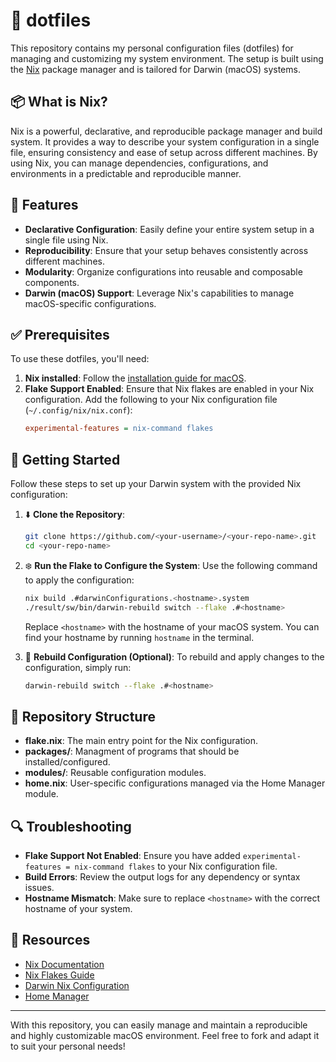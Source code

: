 # 📃 dotfiles

This repository contains my personal configuration files (dotfiles) for managing and customizing my system environment. The setup is built using the [Nix](https://nixos.org/) package manager and is tailored for Darwin (macOS) systems.

## 📦 What is Nix?

Nix is a powerful, declarative, and reproducible package manager and build system. It provides a way to describe your system configuration in a single file, ensuring consistency and ease of setup across different machines. By using Nix, you can manage dependencies, configurations, and environments in a predictable and reproducible manner.

## 🔨 Features

- **Declarative Configuration**: Easily define your entire system setup in a single file using Nix.
- **Reproducibility**: Ensure that your setup behaves consistently across different machines.
- **Modularity**: Organize configurations into reusable and composable components.
- **Darwin (macOS) Support**: Leverage Nix's capabilities to manage macOS-specific configurations.

##  ✅ Prerequisites

To use these dotfiles, you'll need:

1. **Nix installed**: Follow the [installation guide for macOS](https://nixos.org/download.html#nix-install-macos).
2. **Flake Support Enabled**: Ensure that Nix flakes are enabled in your Nix configuration. Add the following to your Nix configuration file (`~/.config/nix/nix.conf`):
   ```ini
   experimental-features = nix-command flakes
   ```

## 🚀 Getting Started

Follow these steps to set up your Darwin system with the provided Nix configuration:

1. ⬇️ **Clone the Repository**:
   ```bash
   git clone https://github.com/<your-username>/<your-repo-name>.git
   cd <your-repo-name>
   ```

2. ❄️ **Run the Flake to Configure the System**:
   Use the following command to apply the configuration:
   ```bash
   nix build .#darwinConfigurations.<hostname>.system
   ./result/sw/bin/darwin-rebuild switch --flake .#<hostname>
   ```
   Replace `<hostname>` with the hostname of your macOS system. You can find your hostname by running `hostname` in the terminal.

3. 🔄 **Rebuild Configuration (Optional)**:
   To rebuild and apply changes to the configuration, simply run:
   ```bash
   darwin-rebuild switch --flake .#<hostname>
   ```

## 📂 Repository Structure

- **flake.nix**: The main entry point for the Nix configuration.
- **packages/**: Managment of programs that should be installed/configured.
- **modules/**: Reusable configuration modules.
- **home.nix**: User-specific configurations managed via the Home Manager module.

## 🔍 Troubleshooting

- **Flake Support Not Enabled**: Ensure you have added `experimental-features = nix-command flakes` to your Nix configuration file.
- **Build Errors**: Review the output logs for any dependency or syntax issues.
- **Hostname Mismatch**: Make sure to replace `<hostname>` with the correct hostname of your system.

## 📖 Resources

- [Nix Documentation](https://nixos.org/manual/nix/stable/)
- [Nix Flakes Guide](https://nixos.wiki/wiki/Flakes)
- [Darwin Nix Configuration](https://github.com/LnL7/nix-darwin)
- [Home Manager](https://github.com/nix-community/home-manager)

---

With this repository, you can easily manage and maintain a reproducible and highly customizable macOS environment. Feel free to fork and adapt it to suit your personal needs!
